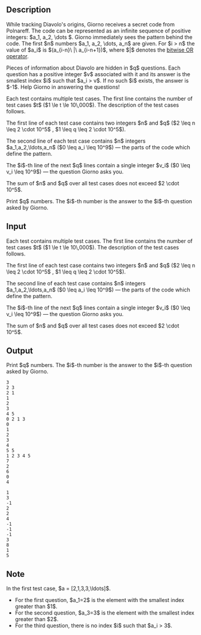 ## Description

<div><p>While tracking Diavolo's origins, Giorno receives a secret code from Polnareff. The code can be represented as an infinite sequence of positive integers: $a_1, a_2, \dots $. Giorno immediately sees the pattern behind the code. The first $n$ numbers $a_1, a_2, \dots, a_n$ are <span class="tex-font-style-bf">given</span>. For $i &gt; n$ the value of $a_i$ is $(a_{i-n}\ |\ a_{i-n+1})$, where $|$ denotes the <a href="https://en.wikipedia.org/wiki/Bitwise_operation#OR">bitwise OR operator</a>.</p><p>Pieces of information about Diavolo are hidden in $q$ questions. Each question has a positive integer $v$ associated with it and its answer is the smallest index $i$ such that $a_i &gt; v$. If no such $i$ exists, the answer is $-1$. Help Giorno in answering the questions!</p></div><div class="input-specification"><p>Each test contains multiple test cases. The first line contains the number of test cases $t$ ($1 \le t \le 10\,000$). The description of the test cases follows.</p><p>The first line of each test case contains two integers $n$ and $q$ ($2 \leq n \leq 2 \cdot 10^5$ , $1 \leq q \leq 2 \cdot 10^5$).</p><p>The second line of each test case contains $n$ integers $a_1,a_2,\ldots,a_n$ ($0 \leq a_i \leq 10^9$)&nbsp;— the parts of the code which define the pattern.</p><p>The $i$-th line of the next $q$ lines contain a single integer $v_i$ ($0 \leq v_i \leq 10^9$)&nbsp;— the question Giorno asks you.</p><p>The sum of $n$ and $q$ over all test cases does not exceed $2 \cdot 10^5$. </p></div><div class="output-specification"><p>Print $q$ numbers. The $i$-th number is the answer to the $i$-th question asked by Giorno.</p></div>

## Input

<p>Each test contains multiple test cases. The first line contains the number of test cases $t$ ($1 \le t \le 10\,000$). The description of the test cases follows.</p><p>The first line of each test case contains two integers $n$ and $q$ ($2 \leq n \leq 2 \cdot 10^5$ , $1 \leq q \leq 2 \cdot 10^5$).</p><p>The second line of each test case contains $n$ integers $a_1,a_2,\ldots,a_n$ ($0 \leq a_i \leq 10^9$)&nbsp;— the parts of the code which define the pattern.</p><p>The $i$-th line of the next $q$ lines contain a single integer $v_i$ ($0 \leq v_i \leq 10^9$)&nbsp;— the question Giorno asks you.</p><p>The sum of $n$ and $q$ over all test cases does not exceed $2 \cdot 10^5$. </p>

## Output

<p>Print $q$ numbers. The $i$-th number is the answer to the $i$-th question asked by Giorno.</p>





```input1|2,3,4,5,6,14,15,16,17,18,19,20
3
2 3
2 1
1
2
3
4 5
0 2 1 3
0
1
2
3
4
5 5
1 2 3 4 5
7
2
6
0
4
```




```output1
1
3
-1
2
2
4
-1
-1
-1
3
8
1
5
```



## Note

<p>In the first test case, $a = [2,1,3,3,\ldots]$. </p><ul> <li> For the first question, $a_1=2$ is the element with the smallest index greater than $1$. </li><li> For the second question, $a_3=3$ is the element with the smallest index greater than $2$. </li><li> For the third question, there is no index $i$ such that $a_i &gt; 3$. </li></ul>
